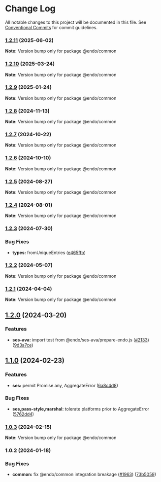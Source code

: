 # Change Log

All notable changes to this project will be documented in this file.
See [Conventional Commits](https://conventionalcommits.org) for commit guidelines.

### [1.2.11](https://github.com/endojs/endo/compare/@endo/common@1.2.10...@endo/common@1.2.11) (2025-06-02)

**Note:** Version bump only for package @endo/common





### [1.2.10](https://github.com/endojs/endo/compare/@endo/common@1.2.9...@endo/common@1.2.10) (2025-03-24)

**Note:** Version bump only for package @endo/common





### [1.2.9](https://github.com/endojs/endo/compare/@endo/common@1.2.8...@endo/common@1.2.9) (2025-01-24)

**Note:** Version bump only for package @endo/common





### [1.2.8](https://github.com/endojs/endo/compare/@endo/common@1.2.7...@endo/common@1.2.8) (2024-11-13)

**Note:** Version bump only for package @endo/common





### [1.2.7](https://github.com/endojs/endo/compare/@endo/common@1.2.6...@endo/common@1.2.7) (2024-10-22)

**Note:** Version bump only for package @endo/common





### [1.2.6](https://github.com/endojs/endo/compare/@endo/common@1.2.5...@endo/common@1.2.6) (2024-10-10)

**Note:** Version bump only for package @endo/common





### [1.2.5](https://github.com/endojs/endo/compare/@endo/common@1.2.4...@endo/common@1.2.5) (2024-08-27)

**Note:** Version bump only for package @endo/common





### [1.2.4](https://github.com/endojs/endo/compare/@endo/common@1.2.3...@endo/common@1.2.4) (2024-08-01)

**Note:** Version bump only for package @endo/common





### [1.2.3](https://github.com/endojs/endo/compare/@endo/common@1.2.2...@endo/common@1.2.3) (2024-07-30)


### Bug Fixes

* **types:** fromUniqueEntries ([e465ffb](https://github.com/endojs/endo/commit/e465ffb7a48fbebf0525a86a2423a5b84d8b1feb))



### [1.2.2](https://github.com/endojs/endo/compare/@endo/common@1.2.1...@endo/common@1.2.2) (2024-05-07)

**Note:** Version bump only for package @endo/common





### [1.2.1](https://github.com/endojs/endo/compare/@endo/common@1.2.0...@endo/common@1.2.1) (2024-04-04)

**Note:** Version bump only for package @endo/common





## [1.2.0](https://github.com/endojs/endo/compare/@endo/common@1.1.0...@endo/common@1.2.0) (2024-03-20)


### Features

* **ses-ava:** import test from @endo/ses-ava/prepare-endo.js ([#2133](https://github.com/endojs/endo/issues/2133)) ([9d3a7ce](https://github.com/endojs/endo/commit/9d3a7ce150b6fd6fe7c8c4cc43da411e981731ac))



## [1.1.0](https://github.com/endojs/endo/compare/@endo/common@1.0.3...@endo/common@1.1.0) (2024-02-23)


### Features

* **ses:** permit Promise.any, AggregateError ([6a8c4d8](https://github.com/endojs/endo/commit/6a8c4d8795c991cdaf542d5dcb691aae4e989d79))


### Bug Fixes

* **ses,pass-style,marshal:** tolerate platforms prior to AggregateError ([5762dd4](https://github.com/endojs/endo/commit/5762dd48e814e2e8435f666019e527d982eddbbd))



### [1.0.3](https://github.com/endojs/endo/compare/@endo/common@1.0.2...@endo/common@1.0.3) (2024-02-15)

**Note:** Version bump only for package @endo/common





### 1.0.2 (2024-01-18)


### Bug Fixes

* **common:** fix @endo/common integration breakage ([#1963](https://github.com/endojs/endo/issues/1963)) ([73b5059](https://github.com/endojs/endo/commit/73b50590b7aef7eaffe2c435286fb291bf9b22bf))
